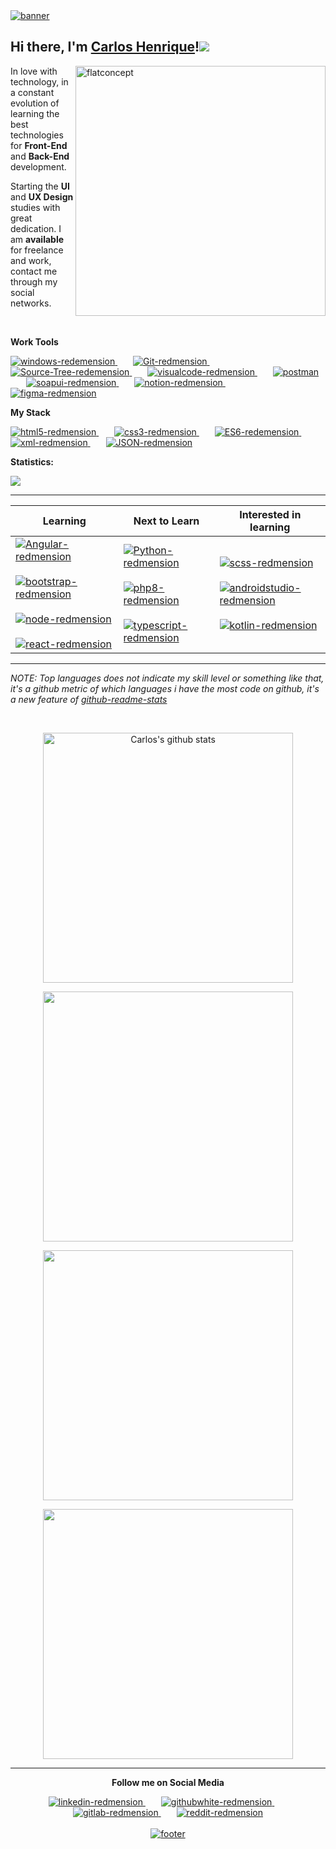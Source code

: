 <a href="#">
<img width="auto" src="https://i.ibb.co/XS68v06/banner.png" alt="banner" border="0" />
</a>

## Hi there, I'm [Carlos Henrique]()!<a href="#"><img src="https://github.githubassets.com/images/icons/emoji/octocat.png"></a>

<a href="#">
<img src="https://i.ibb.co/zPZrdcM/flatdesignconcept.png" min-width="400px" max-width="400px" width="400px" align="right" alt="flatconcept">
</a>
<p align="left">
In love with
technology, in a constant evolution of learning the best technologies for <strong>Front-End</strong>
 and <strong>Back-End</strong> development.
</p>
<p align="left">
Starting the <strong>UI</strong> and <strong>UX Design</strong> studies with great dedication. I am <strong>available</strong> for freelance and work, contact me through my social networks.
</p>
<br>

**Work Tools**

<p>
</p>
<p align="left">
<a href="https://www.microsoft.com/pt-br/windows/" target="_blank">
<img src="https://i.ibb.co/NFXK02X/windows-redemension.png" alt="windows-redemension" title="Windows 10" border="0" />
</a>&ensp;&ensp;&ensp;
<a href="https://git-scm.com/" target="_blank">
<img src="https://i.ibb.co/6ZQCtTp/Git-redmension.png" alt="Git-redmension" title="Git" border="0" />
</a>&ensp;&ensp;&ensp;
<a href="https://www.sourcetreeapp.com/" target="_blank">
<img src="https://i.ibb.co/kxWq8b0/Source-Tree-redemension.png" alt="Source-Tree-redemension" title="Sourcetree" border="0" />
</a>&ensp;&ensp;&ensp;
<a href="https://code.visualstudio.com/" target="_blank">
<img src="https://i.ibb.co/4VFjd1t/visualcode-redmension.png" alt="visualcode-redmension" title="VS Code" border="0" />
</a>&ensp;&ensp;&ensp;
<a href="https://www.postman.com/" target="_blank">
<img src="https://i.ibb.co/TbtgJM8/postman.png" alt="postman" title="Postman" border="0" />
</a>&ensp;&ensp;&ensp;
<a href="https://www.soapui.org/" target="_blank">
<img src="https://i.ibb.co/cF1Pyn8/soapui-redmension.png" alt="soapui-redmension" title ="Soap-UI" border="0" />
</a>&ensp;&ensp;&ensp;
<a href="https://www.notion.so/login" target="_blank">
<img src="https://i.ibb.co/jG5GySm/notion-redmension.png" alt="notion-redmension" title="Notion" border="0" />
</a>&ensp;&ensp;&ensp;
<a href="https://www.figma.com/" target="_blank">
<img src="https://i.ibb.co/X5NxFBN/figma-redmension.png" alt="figma-redmension" title="Figma" border="0" />
</a>
</p>

**My Stack**

<p>
</p>
<p align="left">
<a href="https://developer.mozilla.org/pt-BR/docs/Web/HTML/HTML5">
<img src="https://i.ibb.co/Q9x7wn0/html5-redmension.png" alt="html5-redmension" title="HTML5" border="0" />
</a>&ensp;&ensp;&ensp;
<a href="https://www.w3schools.com/css/">
<img src="https://i.ibb.co/zZtwrHv/css3-redmension.png" alt="css3-redmension" title="CSS3" border="0" />
</a>&ensp;&ensp;&ensp;
<a href="https://www.ecma-international.org/publications-and-standards/standards/ecma-262/">
<img src="https://i.ibb.co/1vZNsFg/ES6-redemension.png" alt="ES6-redemension" title="ECMAScript" border="0" />
</a>&ensp;&ensp;&ensp;
<a href="https://www.w3.org/TR/REC-xml/">
<img src="https://i.ibb.co/Sx1SRs8/xml-redmension.png" alt="xml-redmension" title="XML" border="0" />
</a>&ensp;&ensp;&ensp;
<a href="https://www.json.org/json-en.html">
<img src="https://i.ibb.co/WD3shv6/JSON-redmension.png" alt="JSON-redmension" border="0" />
</a>
</p>


**Statistics:**

![](https://komarev.com/ghpvc/?username=devCarlosHenSil&color=blueviolet&style=flat)

---

<table width="100%">
  <thead>
    <tr>
      <th>Learning</th>
      <th>Next to Learn</th>
      <th>Interested in learning</th>
    </tr>
  </thead>
  <tbody>
    <tr>
      <td>
       <a href="https://angular.io/">
       <img src="https://i.ibb.co/fSHpZcK/Angular-redmension.png" alt="Angular-redmension" title="Angular"  border="0" />
       </a>&ensp;&ensp;&ensp;
        <a href="https://getbootstrap.com/">
        <img src="https://i.ibb.co/y4khFPj/bootstrap-redmension.png" alt="bootstrap-redmension" title="Bootstrap" border="0" />
        </a>&ensp;&ensp;&ensp;
        <a href="https://nodejs.org/en/">
        <img src="https://i.ibb.co/7Ns7b5W/node-redmension.png" alt="node-redmension" title="Node.Js" border="0" />
        </a>&ensp;&ensp;&ensp;
        <a href="https://pt-br.reactjs.org/">
        <img src="https://i.ibb.co/TccNxn6/react-redmension.png" alt="react-redmension" title="React" border="0" />
        </a> 
      </td>
      <td>
        <a href="https://www.python.org/">
        <img src="https://i.ibb.co/zZt8gcN/Python-redmension.png" alt="Python-redmension" title="Python" border="0" />
        </a>&ensp;&ensp;&ensp;
        <a href="https://www.php.net/">
        <img src="https://i.ibb.co/JzxTTLP/php8-redmension.png" alt="php8-redmension" alt="php8-redmension" title="PHP8" border="0" />
        </a>&ensp;&ensp;&ensp;
        <a href="https://www.typescriptlang.org/">
        <img src="https://i.ibb.co/TM7HFJb/typescript-redmension.png" alt="typescript-redmension" title="TypeScript" border="0" />
        </a>
      </td>
      <td>
        <a href="https://sass-lang.com/documentation/syntax">
        <img src="https://i.ibb.co/FsGpytB/scss-redmension.png" alt="scss-redmension" title="SCSS" border="0" />
        </a>&ensp;&ensp;&ensp;
        <a href="https://developer.android.com/studio">
        <img src="https://i.ibb.co/fQP8ZtY/androidstudio-redmension.png" alt="androidstudio-redmension" title="Android Studio" border="0" />
        </a>&ensp;&ensp;&ensp;
        <a href="https://kotlinlang.org/">
        <img src="https://i.ibb.co/YPTFgHF/kotlin-redmension.png" alt="kotlin-redmension" title="Kotlin" border="0" />
        </a>
      </td>       
    </tr>
  </tbody>
</table>

</p>

---


_NOTE: Top languages does not indicate my skill level or something like that, it's a github metric of which languages i have the most code on github, it's a new feature of [github-readme-stats](https://github.com/anuraghazra/github-readme-stats)_

<br/>

<center>
    <tr>
      <td>
      <p align="center">
      <a href="#">
      <img width="400px" align="center" src="https://github-readme-stats.vercel.app/api?username=devCarlosHenSil&hide_border=true&show_icons=true&include_all_commits=true&theme=synthwave" alt="Carlos's github stats" border="0" />
      </a>
      </p>
      </td>
    </tr>
      <td>
      <p align="center">
      <a href="#">
      <img width="400px" align="center" src="https://github-readme-stats.vercel.app/api/top-langs?username=devCarlosHenSil&hide_border=true&layout=compact&langs_count=20&theme=synthwave" border="0" />
      </a>
      </p>
      </td>
    <tr>
      <td>
      <p align="center">
      <a href="#">
      <img width="400px" align="center" src="https://github-readme-stats.vercel.app/api/wakatime?username=devXcodeZero&hide_border=true&theme=synthwave&langs_count=20&layout=compact&v2&" border="0" />
      </a>
      </p>
      </td>
    </tr>
    <tr>
      <td>
      <p align="center">
      <a href="#">
      <img width="400px" align="center" src="https://github-readme-streak-stats.herokuapp.com/?user=devCarlosHenSil&hide_border=true&theme=synthwave" border="0" />
      </a>
      </p>
      </td>
    </tr>

</center>

---
<p align="center">
<strong>Follow me on Social Media</strong>
</p>
<p>
</p>
<p align="center">
<a href="https://www.linkedin.com/in/carlos-henrique-silva-dev/" target="_blank">
<img src="https://i.ibb.co/2sC0pB6/linkedin-redmension.png" alt="linkedin-redmension" title="Linkedin" border="0" />
</a>&ensp;&ensp;&ensp;
<a href="https://github.com/devCarlosHenSil"target="_blank">
<img src="https://i.ibb.co/23MV8MP/githubwhite-redmension.png" alt="githubwhite-redmension" title="GitHub" border="0" />
</a>&ensp;&ensp;&ensp;
<a href="#"target="_blank">
<img src="https://i.ibb.co/YdbgMTG/gitlab-redmension.png" alt="gitlab-redmension" title="GitLab" border="0" />
</a>&ensp;&ensp;&ensp;
<a href="https://www.reddit.com/user/LendaryStarkS"target="_blank">
<img src="https://i.ibb.co/TWnGSvT/reddit-redmension.png" alt="reddit-redmension" title="Reddit" border="0" />
</a>
<br/>
<br/>
<a href="#">
<img width= "auto" src="https://i.ibb.co/2KTf5Lh/footer.png" alt="footer" border="0" />
</a>